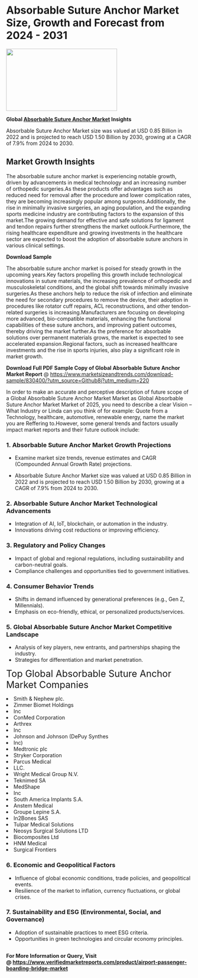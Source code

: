 <H1>Absorbable Suture Anchor Market Size, Growth and Forecast from 2024 - 2031</H1><img class="aligncenter size-medium wp-image-584254" src="https://thirdeyenews.in/wp-content/uploads/2024/09/Global-Market-Research-300x168.jpeg" alt="" width="300" height="168" /><p><strong>Global&nbsp;<a href="https://www.marketsizeandtrends.com/download-sample/830400/?utm_source=Github8j?utm_medium=220">Absorbable Suture Anchor Market</a> Insights</strong></p><p>Absorbable Suture Anchor Market size was valued at USD 0.85 Billion in 2022 and is projected to reach USD 1.50 Billion by 2030, growing at a CAGR of 7.9% from 2024 to 2030.</p><p><h2>Market Growth Insights</h2> <p>The absorbable suture anchor market is experiencing notable growth, driven by advancements in medical technology and an increasing number of orthopedic surgeries.As these products offer advantages such as reduced need for removal after the procedure and lower complication rates, they are becoming increasingly popular among surgeons.Additionally, the rise in minimally invasive surgeries, an aging population, and the expanding sports medicine industry are contributing factors to the expansion of this market.The growing demand for effective and safe solutions for ligament and tendon repairs further strengthens the market outlook.Furthermore, the rising healthcare expenditure and growing investments in the healthcare sector are expected to boost the adoption of absorbable suture anchors in various clinical settings.</p> <p><strong>Download Sample</strong></p> <p>The absorbable suture anchor market is poised for steady growth in the upcoming years.Key factors propelling this growth include technological innovations in suture materials, the increasing prevalence of orthopedic and musculoskeletal conditions, and the global shift towards minimally invasive surgeries.As these anchors help to reduce the risk of infection and eliminate the need for secondary procedures to remove the device, their adoption in procedures like rotator cuff repairs, ACL reconstructions, and other tendon-related surgeries is increasing.Manufacturers are focusing on developing more advanced, bio-compatible materials, enhancing the functional capabilities of these suture anchors, and improving patient outcomes, thereby driving the market further.As the preference for absorbable solutions over permanent materials grows, the market is expected to see accelerated expansion.Regional factors, such as increased healthcare investments and the rise in sports injuries, also play a significant role in market growth.</p> <p><span class=""><strong>Download Full PDF Sample Copy of Global Absorbable Suture Anchor Market Report</strong> @ <a href="https://www.marketsizeandtrends.com/download-sample/830400/?utm_source=Github8j?utm_medium=220" target="_blank">https://www.marketsizeandtrends.com/download-sample/830400/?utm_source=Github8j?utm_medium=220</a></span></p><p>In order to make an accurate and perceptive description of future scope of a Global&nbsp;Absorbable Suture Anchor Market Market as Global&nbsp;Absorbable Suture Anchor Market Market of 2025, you need to describe a clear Vision &ndash; What Industry or Linda can you think of for example: Quote from a Technology, healthcare, automotive, renewable energy, name the market you are Reffering to.However, some general trends and factors usually impact market reports and their future outlook include:</p><h3>1.&nbsp;<strong>Absorbable Suture Anchor Market Growth Projections</strong></h3><ul><li>Examine market size trends, revenue estimates and CAGR (Compounded Annual Growth Rate) projections.</li><li><p>Absorbable Suture Anchor Market size was valued at USD 0.85 Billion in 2022 and is projected to reach USD 1.50 Billion by 2030, growing at a CAGR of 7.9% from 2024 to 2030.</p></li></ul><h3>2.&nbsp;<strong>Absorbable Suture Anchor Market Technological Advancements</strong></h3><ul><li>Integration of AI, IoT, blockchain, or automation in the industry.</li><li>Innovations driving cost reductions or improving efficiency.</li></ul><h3>3.&nbsp;<strong>Regulatory and Policy Changes</strong></h3><ul><li>Impact of global and regional regulations, including sustainability and carbon-neutral goals.</li><li>Compliance challenges and opportunities tied to government initiatives.</li></ul><h3>4.&nbsp;<strong>Consumer Behavior Trends</strong></h3><ul><li>Shifts in demand influenced by generational preferences (e.g., Gen Z, Millennials).</li><li>Emphasis on eco-friendly, ethical, or personalized products/services.</li></ul><h3>5.&nbsp;<strong>Global Absorbable Suture Anchor Market Competitive Landscape</strong></h3><ul><li>Analysis of key players, new entrants, and partnerships shaping the industry.</li><li>Strategies for differentiation and market penetration.</li></ul><p data-pm-slice="1 1 []"><span style="color: inherit; font-family: inherit; font-size: 25px;">Top Global Absorbable Suture Anchor Market Companies</span></p><div class="" data-test-id=""><p><li>Smith & Nephew plc.</li><li> Zimmer Biomet Holdings</li><li> Inc</li><li> ConMed Corporation</li><li> Arthrex</li><li> Inc</li><li> Johnson and Johnson (DePuy Synthes</li><li> Inc)</li><li> Medtronic plc</li><li> Stryker Corporation</li><li> Parcus Medical</li><li> LLC.</li><li> Wright Medical Group N.V.</li><li> Teknimed SA</li><li> MedShape</li><li> Inc</li><li> South America Implants S.A.</li><li> Anstem Medical</li><li> Groupe Lepine S.A.</li><li> In2Bones SAS</li><li> Tulpar Medical Solutions</li><li> Neosys Surgical Solutions LTD</li><li> Biocomposites Ltd</li><li> HNM Medical</li><li> Surgical Frontiers</li></p></div><h3>6.&nbsp;<strong>Economic and Geopolitical Factors</strong></h3><ul><li>Influence of global economic conditions, trade policies, and geopolitical events.</li><li>Resilience of the market to inflation, currency fluctuations, or global crises.</li></ul><h3>7.&nbsp;<strong>Sustainability and ESG (Environmental, Social, and Governance)</strong></h3><ul><li>Adoption of sustainable practices to meet ESG criteria.</li><li>Opportunities in green technologies and circular economy principles.</li></ul><h2><strong style="font-size: 14px;">For More Information or Query, Visit @&nbsp;</strong><a style="background-color: #ffffff; font-size: 14px;" href="https://www.marketsizeandtrends.com/report/absorbable-suture-anchor-market/" target="_blank">https://www.verifiedmarketreports.com/product/airport-passenger-boarding-bridge-market</a></h2>